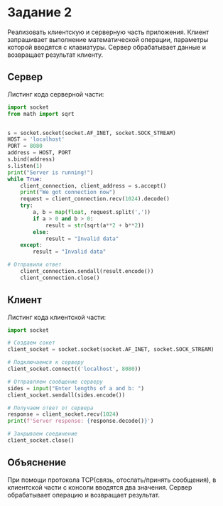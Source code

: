 # Задание 2
Реализовать клиентскую и серверную часть приложения. Клиент запрашивает выполнение математической операции, параметры которой вводятся с клавиатуры. Сервер обрабатывает данные и возвращает результат клиенту.
## Сервер
Листинг кода серверной части:
```python
import socket
from math import sqrt


s = socket.socket(socket.AF_INET, socket.SOCK_STREAM)
HOST = 'localhost'
PORT = 8080
address = HOST, PORT
s.bind(address)
s.listen(1)
print("Server is running!")
while True:
    client_connection, client_address = s.accept()
    print("We got connection now")
    request = client_connection.recv(1024).decode()
    try:
        a, b = map(float, request.split(','))
        if a > 0 and b > 0:
            result = str(sqrt(a**2 + b**2))
        else:
            result = "Invalid data"
    except:
        result = "Invalid data"

# Отправили ответ
    client_connection.sendall(result.encode())
    client_connection.close()
```
## Клиент
Листинг кода клиентской части:
```python
import socket

# Создаем сокет
client_socket = socket.socket(socket.AF_INET, socket.SOCK_STREAM)

# Подключаемся к серверу
client_socket.connect(('localhost', 8080))

# Отправляем сообщение серверу
sides = input("Enter lengths of a and b: ")
client_socket.sendall(sides.encode())

# Получаем ответ от сервера
response = client_socket.recv(1024)
print(f'Server response: {response.decode()}')

# Закрываем соединение
client_socket.close()
```
## Объяснение
При помощи протокола TCP(связь, отослать/принять сообщения), в клиентской части с консоли вводятся два значения. Сервер обрабатывает операцию и возвращает результат.